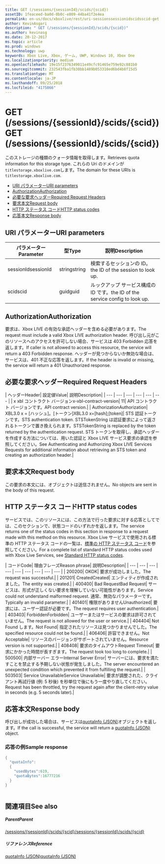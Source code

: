 ```yaml
---
title: GET (/sessions/{sessionId}/scids/{scid})
assetID: 1feaceed-ba0d-0b0c-e809-44ba41f2e4ea
permalink: en-us/docs/xboxlive/rest/uri-sessionssessionidscidsscid-get.html
author: KevinAsgari
description: " GET (/sessions/{sessionId}/scids/{scid})"
ms.author: kevinasg
ms.date: 20-12-2017
ms.topic: article
ms.prod: windows
ms.technology: uwp
keywords: Xbox Live, Xbox, ゲーム, UWP, Windows 10, Xbox One
ms.localizationpriority: medium
ms.openlocfilehash: 19e15f2376349011e49cfc91465e759e92c881b0
ms.sourcegitcommit: 232543fba1fb30bb1489b053310ed6bd4b8f15d5
ms.translationtype: MT
ms.contentlocale: ja-JP
ms.lasthandoff: 09/25/2018
ms.locfileid: "4175866"
---
```

# <a name="get-sessionssessionidscidsscid"></a><span data-ttu-id="b49e5-104">GET (/sessions/{sessionId}/scids/{scid})</span><span class="sxs-lookup"><span data-stu-id="b49e5-104">GET (/sessions/{sessionId}/scids/{scid})</span></span>
<span data-ttu-id="b49e5-105">このストレージの種類のクォータ情報を取得します。</span><span class="sxs-lookup"><span data-stu-id="b49e5-105">Retrieves quota information for this storage type.</span></span> <span data-ttu-id="b49e5-106">これらの Uri のドメインが`titlestorage.xboxlive.com`します。</span><span class="sxs-lookup"><span data-stu-id="b49e5-106">The domain for these URIs is `titlestorage.xboxlive.com`.</span></span>
 
  * [<span data-ttu-id="b49e5-107">URI パラメーター</span><span class="sxs-lookup"><span data-stu-id="b49e5-107">URI parameters</span></span>](#ID4EX)
  * [<span data-ttu-id="b49e5-108">Authorization</span><span class="sxs-lookup"><span data-stu-id="b49e5-108">Authorization</span></span>](#ID4ECB)
  * [<span data-ttu-id="b49e5-109">必要な要求ヘッダー</span><span class="sxs-lookup"><span data-stu-id="b49e5-109">Required Request Headers</span></span>](#ID4ENB)
  * [<span data-ttu-id="b49e5-110">要求本文</span><span class="sxs-lookup"><span data-stu-id="b49e5-110">Request body</span></span>](#ID4EWC)
  * [<span data-ttu-id="b49e5-111">HTTP ステータス コード</span><span class="sxs-lookup"><span data-stu-id="b49e5-111">HTTP status codes</span></span>](#ID4EBD)
  * [<span data-ttu-id="b49e5-112">応答本文</span><span class="sxs-lookup"><span data-stu-id="b49e5-112">Response body</span></span>](#ID4E2H)
 
<a id="ID4EX"></a>

 
## <a name="uri-parameters"></a><span data-ttu-id="b49e5-113">URI パラメーター</span><span class="sxs-lookup"><span data-stu-id="b49e5-113">URI parameters</span></span>
 
| <span data-ttu-id="b49e5-114">パラメーター</span><span class="sxs-lookup"><span data-stu-id="b49e5-114">Parameter</span></span>| <span data-ttu-id="b49e5-115">型</span><span class="sxs-lookup"><span data-stu-id="b49e5-115">Type</span></span>| <span data-ttu-id="b49e5-116">説明</span><span class="sxs-lookup"><span data-stu-id="b49e5-116">Description</span></span>| 
| --- | --- | --- | 
| <span data-ttu-id="b49e5-117">sessionId</span><span class="sxs-lookup"><span data-stu-id="b49e5-117">sessionId</span></span>| <span data-ttu-id="b49e5-118">string</span><span class="sxs-lookup"><span data-stu-id="b49e5-118">string</span></span>| <span data-ttu-id="b49e5-119">検索するセッションの ID。</span><span class="sxs-lookup"><span data-stu-id="b49e5-119">the ID of the session to look up.</span></span>| 
| <span data-ttu-id="b49e5-120">scid</span><span class="sxs-lookup"><span data-stu-id="b49e5-120">scid</span></span>| <span data-ttu-id="b49e5-121">guid</span><span class="sxs-lookup"><span data-stu-id="b49e5-121">guid</span></span>| <span data-ttu-id="b49e5-122">ルックアップ サービス構成の ID です。</span><span class="sxs-lookup"><span data-stu-id="b49e5-122">the ID of the service config to look up.</span></span>| 
  
<a id="ID4ECB"></a>

 
## <a name="authorization"></a><span data-ttu-id="b49e5-123">Authorization</span><span class="sxs-lookup"><span data-stu-id="b49e5-123">Authorization</span></span>
 
<span data-ttu-id="b49e5-124">要求は、Xbox LIVE の有効な承認ヘッダーを含める必要があります。</span><span class="sxs-lookup"><span data-stu-id="b49e5-124">The request must include a valid Xbox LIVE authorization header.</span></span> <span data-ttu-id="b49e5-125">呼び出し元がこのリソースへのアクセスを許可しない場合、サービスは 403 Forbidden 応答を返します。</span><span class="sxs-lookup"><span data-stu-id="b49e5-125">If caller is not allowed to access this resource, the service will return a 403 Forbidden response.</span></span> <span data-ttu-id="b49e5-126">ヘッダーが見つからないか無効な場合は、サービスは、401 不正な応答を返します。</span><span class="sxs-lookup"><span data-stu-id="b49e5-126">If the header is invalid or missing, the service will return a 401 Unauthorized response.</span></span> 
  
<a id="ID4ENB"></a>

 
## <a name="required-request-headers"></a><span data-ttu-id="b49e5-127">必要な要求ヘッダー</span><span class="sxs-lookup"><span data-stu-id="b49e5-127">Required Request Headers</span></span>
 
| <span data-ttu-id="b49e5-128">ヘッダー</span><span class="sxs-lookup"><span data-stu-id="b49e5-128">Header</span></span>| <span data-ttu-id="b49e5-129">設定値</span><span class="sxs-lookup"><span data-stu-id="b49e5-129">Value</span></span>| <span data-ttu-id="b49e5-130">説明</span><span class="sxs-lookup"><span data-stu-id="b49e5-130">Description</span></span>| 
| --- | --- | --- | --- | --- | --- | 
| <span data-ttu-id="b49e5-131">x xbl コントラクト バージョン</span><span class="sxs-lookup"><span data-stu-id="b49e5-131">x-xbl-contract-version</span></span>| <span data-ttu-id="b49e5-132">1</span><span class="sxs-lookup"><span data-stu-id="b49e5-132">1</span></span>| <span data-ttu-id="b49e5-133">API コントラクト バージョンです。</span><span class="sxs-lookup"><span data-stu-id="b49e5-133">API contract version.</span></span>| 
| <span data-ttu-id="b49e5-134">Authorization</span><span class="sxs-lookup"><span data-stu-id="b49e5-134">Authorization</span></span>| <span data-ttu-id="b49e5-135">XBL3.0 x = [ハッシュ]。[トークン]</span><span class="sxs-lookup"><span data-stu-id="b49e5-135">XBL3.0 x=[hash];[token]</span></span>| <span data-ttu-id="b49e5-136">STS 認証トークンです。</span><span class="sxs-lookup"><span data-stu-id="b49e5-136">STS authentication token.</span></span> <span data-ttu-id="b49e5-137">STSTokenString は認証要求によって返されるトークンで置き換えられます。</span><span class="sxs-lookup"><span data-stu-id="b49e5-137">STSTokenString is replaced by the token returned by the authentication request.</span></span> <span data-ttu-id="b49e5-138">STS トークンを取得し、承認ヘッダーを作成する方法については、用いた認証と Xbox LIVE サービス要求の承認を参照してください。</span><span class="sxs-lookup"><span data-stu-id="b49e5-138">See Authenticating and Authorizing Xbox LIVE Services Requests for additional information about retrieving an STS token and creating an authorization header.</span></span>| 
  
<a id="ID4EWC"></a>

 
## <a name="request-body"></a><span data-ttu-id="b49e5-139">要求本文</span><span class="sxs-lookup"><span data-stu-id="b49e5-139">Request body</span></span>
 
<span data-ttu-id="b49e5-140">この要求の本文には、オブジェクトは送信されません。</span><span class="sxs-lookup"><span data-stu-id="b49e5-140">No objects are sent in the body of this request.</span></span>
  
<a id="ID4EBD"></a>

 
## <a name="http-status-codes"></a><span data-ttu-id="b49e5-141">HTTP ステータス コード</span><span class="sxs-lookup"><span data-stu-id="b49e5-141">HTTP status codes</span></span>
 
<span data-ttu-id="b49e5-142">サービスでは、このリソースには、この方法で行った要求に対する応答としてでは、このセクションで、状態コードのいずれかを返します。</span><span class="sxs-lookup"><span data-stu-id="b49e5-142">The service returns one of the status codes in this section in response to a request made with this method on this resource.</span></span> <span data-ttu-id="b49e5-143">Xbox Live サービスで使用される標準の HTTP ステータス コードの一覧は、[標準の HTTP ステータス コード](../../additional/httpstatuscodes.md)を参照してください。</span><span class="sxs-lookup"><span data-stu-id="b49e5-143">For a complete list of standard HTTP status codes used with Xbox Live Services, see [Standard HTTP status codes](../../additional/httpstatuscodes.md).</span></span>
 
| <span data-ttu-id="b49e5-144">コード</span><span class="sxs-lookup"><span data-stu-id="b49e5-144">Code</span></span>| <span data-ttu-id="b49e5-145">理由フレーズ</span><span class="sxs-lookup"><span data-stu-id="b49e5-145">Reason phrase</span></span>| <span data-ttu-id="b49e5-146">説明</span><span class="sxs-lookup"><span data-stu-id="b49e5-146">Description</span></span>| 
| --- | --- | --- | --- | --- | --- | --- | --- | --- | 
| <span data-ttu-id="b49e5-147">200</span><span class="sxs-lookup"><span data-stu-id="b49e5-147">200</span></span>| <span data-ttu-id="b49e5-148">OK</span><span class="sxs-lookup"><span data-stu-id="b49e5-148">OK</span></span>| <span data-ttu-id="b49e5-149">要求が成功しました。</span><span class="sxs-lookup"><span data-stu-id="b49e5-149">The request was successful.</span></span>| 
| <span data-ttu-id="b49e5-150">201</span><span class="sxs-lookup"><span data-stu-id="b49e5-150">201</span></span>| <span data-ttu-id="b49e5-151">Created</span><span class="sxs-lookup"><span data-stu-id="b49e5-151">Created</span></span>| <span data-ttu-id="b49e5-152">エンティティが作成されました。</span><span class="sxs-lookup"><span data-stu-id="b49e5-152">The entity was created.</span></span>| 
| <span data-ttu-id="b49e5-153">400</span><span class="sxs-lookup"><span data-stu-id="b49e5-153">400</span></span>| <span data-ttu-id="b49e5-154">Bad Request</span><span class="sxs-lookup"><span data-stu-id="b49e5-154">Bad Request</span></span>| <span data-ttu-id="b49e5-155">サービスは、形式が正しくない要求を理解していない可能性があります。</span><span class="sxs-lookup"><span data-stu-id="b49e5-155">Service could not understand malformed request.</span></span> <span data-ttu-id="b49e5-156">通常、無効なパラメーターです。</span><span class="sxs-lookup"><span data-stu-id="b49e5-156">Typically an invalid parameter.</span></span>| 
| <span data-ttu-id="b49e5-157">401</span><span class="sxs-lookup"><span data-stu-id="b49e5-157">401</span></span>| <span data-ttu-id="b49e5-158">権限がありません</span><span class="sxs-lookup"><span data-stu-id="b49e5-158">Unauthorized</span></span>| <span data-ttu-id="b49e5-159">要求には、ユーザー認証が必要です。</span><span class="sxs-lookup"><span data-stu-id="b49e5-159">The request requires user authentication.</span></span>| 
| <span data-ttu-id="b49e5-160">403</span><span class="sxs-lookup"><span data-stu-id="b49e5-160">403</span></span>| <span data-ttu-id="b49e5-161">Forbidden</span><span class="sxs-lookup"><span data-stu-id="b49e5-161">Forbidden</span></span>| <span data-ttu-id="b49e5-162">ユーザーまたはサービスの要求は許可されていません。</span><span class="sxs-lookup"><span data-stu-id="b49e5-162">The request is not allowed for the user or service.</span></span>| 
| <span data-ttu-id="b49e5-163">404</span><span class="sxs-lookup"><span data-stu-id="b49e5-163">404</span></span>| <span data-ttu-id="b49e5-164">Not Found します。</span><span class="sxs-lookup"><span data-stu-id="b49e5-164">Not Found</span></span>| <span data-ttu-id="b49e5-165">指定されたリソースは見つかりませんでした。</span><span class="sxs-lookup"><span data-stu-id="b49e5-165">The specified resource could not be found.</span></span>| 
| <span data-ttu-id="b49e5-166">406</span><span class="sxs-lookup"><span data-stu-id="b49e5-166">406</span></span>| <span data-ttu-id="b49e5-167">許容できません。</span><span class="sxs-lookup"><span data-stu-id="b49e5-167">Not Acceptable</span></span>| <span data-ttu-id="b49e5-168">リソースのバージョンがサポートされていません。</span><span class="sxs-lookup"><span data-stu-id="b49e5-168">Resource version is not supported.</span></span>| 
| <span data-ttu-id="b49e5-169">408</span><span class="sxs-lookup"><span data-stu-id="b49e5-169">408</span></span>| <span data-ttu-id="b49e5-170">要求のタイムアウト</span><span class="sxs-lookup"><span data-stu-id="b49e5-170">Request Timeout</span></span>| <span data-ttu-id="b49e5-171">要求にかかった時間が長すぎます。</span><span class="sxs-lookup"><span data-stu-id="b49e5-171">The request took too long to complete.</span></span>| 
| <span data-ttu-id="b49e5-172">500</span><span class="sxs-lookup"><span data-stu-id="b49e5-172">500</span></span>| <span data-ttu-id="b49e5-173">内部サーバー エラー</span><span class="sxs-lookup"><span data-stu-id="b49e5-173">Internal Server Error</span></span>| <span data-ttu-id="b49e5-174">サーバーには、要求を満たすことを禁止する予期しない状態が発生しました。</span><span class="sxs-lookup"><span data-stu-id="b49e5-174">The server encountered an unexpected condition which prevented it from fulfilling the request.</span></span>| 
| <span data-ttu-id="b49e5-175">503</span><span class="sxs-lookup"><span data-stu-id="b49e5-175">503</span></span>| <span data-ttu-id="b49e5-176">Service Unavailable</span><span class="sxs-lookup"><span data-stu-id="b49e5-176">Service Unavailable</span></span>| <span data-ttu-id="b49e5-177">要求が調整された、クライアント再試行値 (例: 5 秒後) を秒単位で後にもう一度やり直してください。</span><span class="sxs-lookup"><span data-stu-id="b49e5-177">Request has been throttled, try the request again after the client-retry value in seconds (e.g. 5 seconds later).</span></span>| 
  
<a id="ID4E2H"></a>

 
## <a name="response-body"></a><span data-ttu-id="b49e5-178">応答本文</span><span class="sxs-lookup"><span data-stu-id="b49e5-178">Response body</span></span>
 
<span data-ttu-id="b49e5-179">呼び出しが成功した場合は、サービスは[quotaInfo (JSON)](../../json/json-quota.md)オブジェクトを返します。</span><span class="sxs-lookup"><span data-stu-id="b49e5-179">If the call is successful, the service will return a [quotaInfo (JSON)](../../json/json-quota.md) object.</span></span> 
 
<a id="ID4EKAAC"></a>

 
### <a name="sample-response"></a><span data-ttu-id="b49e5-180">応答の例</span><span class="sxs-lookup"><span data-stu-id="b49e5-180">Sample response</span></span>
 

```cpp
{
  "quotaInfo":
  {
    "usedBytes":619,
    "quotaBytes":16777216
  }
}
         
```

   
<a id="ID4EWAAC"></a>

 
## <a name="see-also"></a><span data-ttu-id="b49e5-181">関連項目</span><span class="sxs-lookup"><span data-stu-id="b49e5-181">See also</span></span>
 
<a id="ID4EYAAC"></a>

 
##### <a name="parent"></a><span data-ttu-id="b49e5-182">Parent</span><span class="sxs-lookup"><span data-stu-id="b49e5-182">Parent</span></span> 

[<span data-ttu-id="b49e5-183">/sessions/{sessionId}/scids/{scid}</span><span class="sxs-lookup"><span data-stu-id="b49e5-183">/sessions/{sessionId}/scids/{scid}</span></span>](uri-sessionssessionidscidsscid.md)

  
<a id="ID4ECBAC"></a>

 
##### <a name="reference"></a><span data-ttu-id="b49e5-184">リファレンス</span><span class="sxs-lookup"><span data-stu-id="b49e5-184">Reference</span></span> 

[<span data-ttu-id="b49e5-185">quotaInfo (JSON)</span><span class="sxs-lookup"><span data-stu-id="b49e5-185">quotaInfo (JSON)</span></span>](../../json/json-quota.md)

   